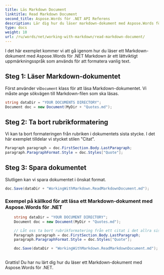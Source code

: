 ```yaml
---
title: Läs Markdown Document
linktitle: Read Markdown Document
second_title: Aspose.Words för .NET API Referens
description: Lär dig hur du läser markdown-dokument med Aspose.Words för .NET Steg-för-steg-guide.
type: docs
weight: 10
url: /ru/words/net/working-with-markdown/read-markdown-document/
---
```


I det här exemplet kommer vi att gå igenom hur du läser ett Markdown-dokument med Aspose.Words för .NET Markdown är ett lättviktigt uppmärkningsspråk som används för att formatera vanlig text.

## Steg 1: Läser Markdown-dokumentet

 Först använder vi`Document` klass för att läsa Markdown-dokumentet. Vi måste ange sökvägen till Markdown-filen som ska läsas.

```csharp
string dataDir = "YOUR DOCUMENTS DIRECTORY";
Document doc = new Document(MyDir + "Quotes.md");
```

## Steg 2: Ta bort rubrikformatering

Vi kan ta bort formateringen från rubriken i dokumentets sista stycke. I det här exemplet tilldelar vi stycket stilen "Citat".

```csharp
Paragraph paragraph = doc.FirstSection.Body.LastParagraph;
paragraph.ParagraphFormat.Style = doc.Styles["Quote"];
```

## Steg 3: Spara dokumentet

Slutligen kan vi spara dokumentet i önskat format.

```csharp
doc.Save(dataDir + "WorkingWithMarkdown.ReadMarkdownDocument.md");
```

### Exempel på källkod för att läsa ett Markdown-dokument med Aspose.Words för .NET


```csharp
	string dataDir = "YOUR DOCUMENT DIRECTORY";
	Document doc = new Document(MyDir + "Quotes.md");

	// Låt oss ta bort rubrikformatering från ett citat i det allra sista stycket.
	Paragraph paragraph = doc.FirstSection.Body.LastParagraph;
	paragraph.ParagraphFormat.Style = doc.Styles["Quote"];

	doc.Save(dataDir + "WorkingWithMarkdown.ReadMarkdownDocument.md");
            
```

Grattis! Du har nu lärt dig hur du läser ett Markdown-dokument med Aspose.Words för .NET.

